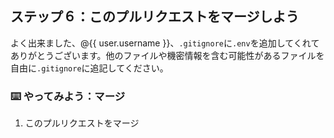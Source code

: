 ## ステップ６：このプルリクエストをマージしよう

よく出来ました、@{{ user.username }}、`.gitignore`に`.env`を追加してくれてありがとうございます。他のファイルや機密情報を含む可能性があるファイルを自由に`.gitignore`に追記してください。

### :keyboard: やってみよう：マージ
1. このプルリクエストをマージ
